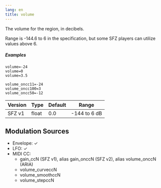 ```yaml
---
lang: en
title: volume
---
```

The volume for the region, in decibels.

Range is -144.6 to 6 in the specification,
but some SFZ players can utilize values above 6.

##### Examples

```
volume=-24
volume=0
volume=3.5

volume_oncc11=-24
volume_oncc100=3
volume_oncc50=-12
```

| Version | Type  | Default | Range        |
|   ---   | ---   | ---     | ---          |
|  SFZ v1 | float | 0.0     | -144 to 6 dB |

## Modulation Sources

- Envelope: ✓
- LFO: ✓
- MIDI CC:
  - gain_ccN (SFZ v1), alias gain_onccN (SFZ v2), alias volume_onccN (ARIA)
  - volume_curveccN
  - volume_smoothccN
  - volume_stepccN


